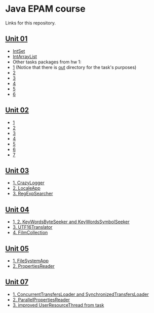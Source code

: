 # Java EPAM course
Links for this repository.

## [Unit 01](https://github.com/NameOfTheLaw/JavaSeCourse/tree/master/unit1)

- [IntSet](https://github.com/NameOfTheLaw/JavaSeCourse/blob/master/unit1/src/main/java/javase01/intset/IntSet.java)
- [IntArrayList](https://github.com/NameOfTheLaw/JavaSeCourse/blob/master/unit1/src/main/java/javase01/intarraylist/IntArrayList.java)
- Other tasks packages from hw 1: 
 - [1](https://github.com/NameOfTheLaw/JavaSeCourse/tree/master/unit1/src/main/java/javase01/t01) (Notice that there is [out](https://github.com/NameOfTheLaw/JavaSeCourse/tree/master/unit1/out/javase01/t01) directory for the task's purposes)
 - [2](https://github.com/NameOfTheLaw/JavaSeCourse/tree/master/unit1/src/main/java/javase01/t02)
 - [3](https://github.com/NameOfTheLaw/JavaSeCourse/tree/master/unit1/src/main/java/javase01/t03)
 - [4](https://github.com/NameOfTheLaw/JavaSeCourse/tree/master/unit1/src/main/java/javase01/t04)
 - [5](https://github.com/NameOfTheLaw/JavaSeCourse/tree/master/unit1/src/main/java/javase01/t05)
 - [6](https://github.com/NameOfTheLaw/JavaSeCourse/tree/master/unit1/src/main/java/javase01/t06)
 
## [Unit 02](https://github.com/NameOfTheLaw/JavaSeCourse/tree/master/unit2)
 
- [1](https://github.com/NameOfTheLaw/JavaSeCourse/tree/master/unit2/task1/src/)
- [2](https://github.com/NameOfTheLaw/JavaSeCourse/tree/master/unit2/task2/src/)
- [3](https://github.com/NameOfTheLaw/JavaSeCourse/tree/master/unit2/task3/src/)
- [4](https://github.com/NameOfTheLaw/JavaSeCourse/tree/master/unit2/task4/src/)
- [5](https://github.com/NameOfTheLaw/JavaSeCourse/tree/master/unit2/task5/src/)
- [6](https://github.com/NameOfTheLaw/JavaSeCourse/tree/master/unit2/task6/src/)
- [7](https://github.com/NameOfTheLaw/JavaSeCourse/tree/master/unit2/task7/src/)

## [Unit 03](https://github.com/NameOfTheLaw/JavaSeCourse/tree/master/unit3)
 
- [1. CrazyLogger](https://github.com/NameOfTheLaw/JavaSeCourse/tree/master/unit3/task1/src/)
- [2. LocaleApp](https://github.com/NameOfTheLaw/JavaSeCourse/tree/master/unit3/task2/src/)
- [3. RegExpSearcher](https://github.com/NameOfTheLaw/JavaSeCourse/tree/master/unit3/task3/src/)

## [Unit 04](https://github.com/NameOfTheLaw/JavaSeCourse/tree/master/unit4)
 
- [1, 2. KeyWordsByteSeeker and KeyWordsSymbolSeeker](https://github.com/NameOfTheLaw/JavaSeCourse/tree/master/unit4/task1/src/)
- [3. UTF16Translator](https://github.com/NameOfTheLaw/JavaSeCourse/tree/master/unit4/task3/src/)
- [4. FilmCollection](https://github.com/NameOfTheLaw/JavaSeCourse/tree/master/unit4/task4/src/)

## [Unit 05](https://github.com/NameOfTheLaw/JavaSeCourse/tree/master/unit5)
 
- [1. FileSystemApp](https://github.com/NameOfTheLaw/JavaSeCourse/tree/master/unit5/task1/src/)
- [2. PropertiesReader](https://github.com/NameOfTheLaw/JavaSeCourse/tree/master/unit5/task2/src/)

## [Unit 07](https://github.com/NameOfTheLaw/JavaSeCourse/tree/master/unit7)
 
- [1. ConcurrentTransfersLoader and SynchronizedTransfersLoader](https://github.com/NameOfTheLaw/JavaSeCourse/tree/master/unit7/task1/src/)
- [2. ParallelPropertiesReader](https://github.com/NameOfTheLaw/JavaSeCourse/tree/master/unit7/task2/src/)
- [3. improved UserResourceThread from task](https://github.com/NameOfTheLaw/JavaSeCourse/tree/master/unit7/task3/src/)
